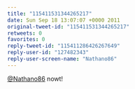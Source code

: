 ```yaml
---
title: "115411531344265217"
date: Sun Sep 18 13:07:07 +0000 2011
original-tweet-id: "115411531344265217"
retweets: 0
favorites: 0
reply-tweet-id: "115411286426267649"
reply-user-id: "127482343"
reply-user-screen-name: "Nathano86"
---
```

<a href="https://twitter.com/Nathano86">@Nathano86</a> nowt!

